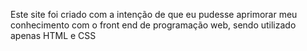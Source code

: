 Este site foi criado com a intenção de que eu pudesse aprimorar meu conhecimento com o front end de programação web, sendo utilizado apenas HTML e CSS